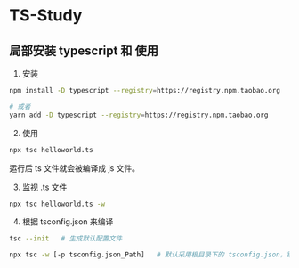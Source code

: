 # TS-Study

## 局部安装 typescript 和 使用
1. 安装
```bash
npm install -D typescript --registry=https://registry.npm.taobao.org

# 或者
yarn add -D typescript --registry=https://registry.npm.taobao.org
```
2. 使用
```bash
npx tsc helloworld.ts
```
运行后 ts 文件就会被编译成 js 文件。

3. 监视 .ts 文件
```bash
npx tsc helloworld.ts -w
```
4. 根据 tsconfig.json 来编译
```bash
tsc --init   # 生成默认配置文件
```
```bash
npx tsc -w [-p tsconfig.json_Path]   # 默认采用根目录下的 tsconfig.json，跟 webpack.config.js 一样
```
